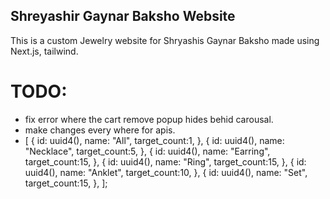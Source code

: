 ## Shreyashir Gaynar Baksho Website

This is a custom Jewelry website for Shryashis Gaynar Baksho made using Next.js, tailwind.

# TODO:

- fix error where the cart remove popup hides behid carousal.
- make changes every where for apis.
- [
  {
  id: uuid4(),
  name: "All",
  target_count:1,
  },
  {
  id: uuid4(),
  name: "Necklace",
  target_count:5,
  },
  {
  id: uuid4(),
  name: "Earring",
  target_count:15,
  },
  {
  id: uuid4(),
  name: "Ring",
  target_count:15,
  },
  {
  id: uuid4(),
  name: "Anklet",
  target_count:10,
  },
  {
  id: uuid4(),
  name: "Set",
  target_count:15,
  },
  ];
